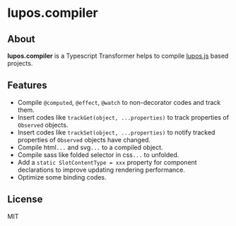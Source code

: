 # lupos.compiler


## About

**lupos.compiler** is a Typescript Transformer helps to compile [lupos.js](https://github.com/pucelle/lupos.js) based projects.


## Features

- Compile `@computed`, `@effect`, `@watch` to non-decorator codes and track them.
- Insert codes like `trackGet(object, ...properties)` to track properties of `Observed` objects.
- Insert codes like `trackSet(object, ...properties)` to notify tracked properties of `Observed` objects have changed.
- Compile html`...` and svg`...` to a compiled object.
- Compile sass like folded selector in css`...` to unfolded.
- Add a `static SlotContentType = xxx` property for component declarations to improve updating rendering performance.
- Optimize some binding codes.


## License

MIT